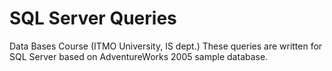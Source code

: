 # SQL Server Queries
Data Bases Course (ITMO University, IS dept.)
These queries are written for SQL Server based on AdventureWorks 2005 sample database.
